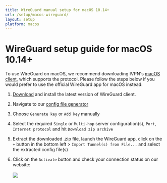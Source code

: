 ```yaml
---
title: WireGuard manual setup for macOS 10.14+
url: /setup/macos-wireguard/
layout: setup
platform: macos
---
```

# WireGuard setup guide for macOS 10.14+

<div markdown="1" class="notice notice--warning">
To use WireGuard on macOS, we recommend downloading IVPN's <a href="/apps-macos/">macOS client</a>, which supports the protocol. Please follow the steps below if you would prefer to use the official WireGuard app for macOS instead:
</div>

1.  [Download](https://itunes.apple.com/us/app/wireguard/id1451685025?ls=1&mt=12) and install the latest version of WireGuard client.

2.  Navigate to our [config file generator](/account/wireguard-config)

3.  Choose `Generate key` or `Add key` manually

4.  Select the required `Single` or `Multi-hop` server configuration(s), `Port`, `Internet protocol` and hit `Download zip archive`

5.  Extract the downloaded .zip file, launch the WireGuard app, click on the `+` button in the bottom left > `Import Tunnel(s) from File...` and select the extracted config file(s)

6.  Click on the `Activate` button and check your connection status on our website:<br></br>
![](/images-static/uploads/connection-status-tool.png)
